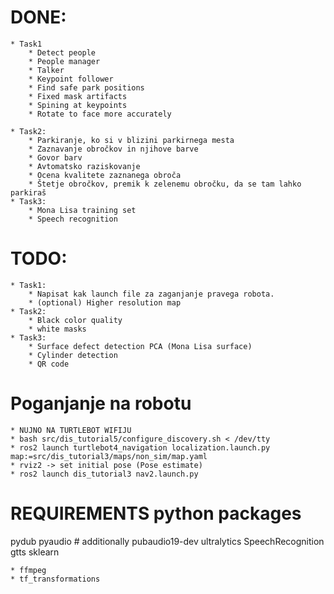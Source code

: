 # DONE:
	* Task1
		* Detect people
		* People manager
		* Talker
		* Keypoint follower
		* Find safe park positions
		* Fixed mask artifacts
		* Spining at keypoints
		* Rotate to face more accurately
		
	* Task2:
		* Parkiranje, ko si v blizini parkirnega mesta
		* Zaznavanje obročkov in njihove barve
		* Govor barv
		* Avtomatsko raziskovanje
		* Ocena kvalitete zaznanega obroča
		* Štetje obročkov, premik k zelenemu obročku, da se tam lahko parkiraš 
	* Task3:
		* Mona Lisa training set
		* Speech recognition
# TODO:
	* Task1:
		* Napisat kak launch file za zaganjanje pravega robota.
		* (optional) Higher resolution map
	* Task2:
		* Black color quality
		* white masks
	* Task3:
		* Surface defect detection PCA (Mona Lisa surface)
		* Cylinder detection
  		* QR code

# Poganjanje na robotu
	* NUJNO NA TURTLEBOT WIFIJU
	* bash src/dis_tutorial5/configure_discovery.sh < /dev/tty 
	* ros2 launch turtlebot4_navigation localization.launch.py map:=src/dis_tutorial3/maps/non_sim/map.yaml
	* rviz2 -> set initial pose (Pose estimate)
	* ros2 launch dis_tutorial3 nav2.launch.py

# REQUIREMENTS python packages
pydub
pyaudio # additionally pubaudio19-dev
ultralytics
SpeechRecognition
gtts
sklearn

	* ffmpeg
	* tf_transformations
